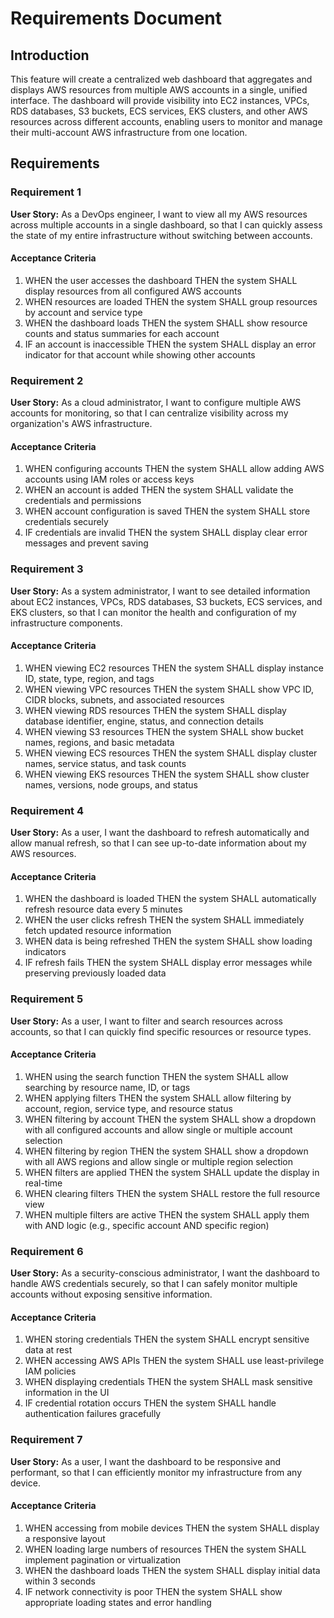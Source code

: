 # Requirements Document

## Introduction

This feature will create a centralized web dashboard that aggregates and displays AWS resources from multiple AWS accounts in a single, unified interface. The dashboard will provide visibility into EC2 instances, VPCs, RDS databases, S3 buckets, ECS services, EKS clusters, and other AWS resources across different accounts, enabling users to monitor and manage their multi-account AWS infrastructure from one location.

## Requirements

### Requirement 1

**User Story:** As a DevOps engineer, I want to view all my AWS resources across multiple accounts in a single dashboard, so that I can quickly assess the state of my entire infrastructure without switching between accounts.

#### Acceptance Criteria

1. WHEN the user accesses the dashboard THEN the system SHALL display resources from all configured AWS accounts
2. WHEN resources are loaded THEN the system SHALL group resources by account and service type
3. WHEN the dashboard loads THEN the system SHALL show resource counts and status summaries for each account
4. IF an account is inaccessible THEN the system SHALL display an error indicator for that account while showing other accounts

### Requirement 2

**User Story:** As a cloud administrator, I want to configure multiple AWS accounts for monitoring, so that I can centralize visibility across my organization's AWS infrastructure.

#### Acceptance Criteria

1. WHEN configuring accounts THEN the system SHALL allow adding AWS accounts using IAM roles or access keys
2. WHEN an account is added THEN the system SHALL validate the credentials and permissions
3. WHEN account configuration is saved THEN the system SHALL store credentials securely
4. IF credentials are invalid THEN the system SHALL display clear error messages and prevent saving

### Requirement 3

**User Story:** As a system administrator, I want to see detailed information about EC2 instances, VPCs, RDS databases, S3 buckets, ECS services, and EKS clusters, so that I can monitor the health and configuration of my infrastructure components.

#### Acceptance Criteria

1. WHEN viewing EC2 resources THEN the system SHALL display instance ID, state, type, region, and tags
2. WHEN viewing VPC resources THEN the system SHALL show VPC ID, CIDR blocks, subnets, and associated resources
3. WHEN viewing RDS resources THEN the system SHALL display database identifier, engine, status, and connection details
4. WHEN viewing S3 resources THEN the system SHALL show bucket names, regions, and basic metadata
5. WHEN viewing ECS resources THEN the system SHALL display cluster names, service status, and task counts
6. WHEN viewing EKS resources THEN the system SHALL show cluster names, versions, node groups, and status

### Requirement 4

**User Story:** As a user, I want the dashboard to refresh automatically and allow manual refresh, so that I can see up-to-date information about my AWS resources.

#### Acceptance Criteria

1. WHEN the dashboard is loaded THEN the system SHALL automatically refresh resource data every 5 minutes
2. WHEN the user clicks refresh THEN the system SHALL immediately fetch updated resource information
3. WHEN data is being refreshed THEN the system SHALL show loading indicators
4. IF refresh fails THEN the system SHALL display error messages while preserving previously loaded data

### Requirement 5

**User Story:** As a user, I want to filter and search resources across accounts, so that I can quickly find specific resources or resource types.

#### Acceptance Criteria

1. WHEN using the search function THEN the system SHALL allow searching by resource name, ID, or tags
2. WHEN applying filters THEN the system SHALL allow filtering by account, region, service type, and resource status
3. WHEN filtering by account THEN the system SHALL show a dropdown with all configured accounts and allow single or multiple account selection
4. WHEN filtering by region THEN the system SHALL show a dropdown with all AWS regions and allow single or multiple region selection
5. WHEN filters are applied THEN the system SHALL update the display in real-time
6. WHEN clearing filters THEN the system SHALL restore the full resource view
7. WHEN multiple filters are active THEN the system SHALL apply them with AND logic (e.g., specific account AND specific region)

### Requirement 6

**User Story:** As a security-conscious administrator, I want the dashboard to handle AWS credentials securely, so that I can safely monitor multiple accounts without exposing sensitive information.

#### Acceptance Criteria

1. WHEN storing credentials THEN the system SHALL encrypt sensitive data at rest
2. WHEN accessing AWS APIs THEN the system SHALL use least-privilege IAM policies
3. WHEN displaying credentials THEN the system SHALL mask sensitive information in the UI
4. IF credential rotation occurs THEN the system SHALL handle authentication failures gracefully

### Requirement 7

**User Story:** As a user, I want the dashboard to be responsive and performant, so that I can efficiently monitor my infrastructure from any device.

#### Acceptance Criteria

1. WHEN accessing from mobile devices THEN the system SHALL display a responsive layout
2. WHEN loading large numbers of resources THEN the system SHALL implement pagination or virtualization
3. WHEN the dashboard loads THEN the system SHALL display initial data within 3 seconds
4. IF network connectivity is poor THEN the system SHALL show appropriate loading states and error handling